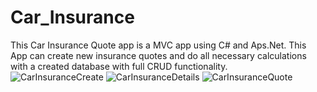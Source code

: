 # Car_Insurance
This Car Insurance Quote app is a MVC app using C# and Aps.Net. This App can create new insurance quotes and do all necessary calculations with a created database with full CRUD functionality.
<br>
![CarInsuranceCreate](https://user-images.githubusercontent.com/68976585/103809449-60479400-500e-11eb-8b5f-701d730480d6.png)
![CarInsuranceDetails](https://user-images.githubusercontent.com/68976585/103809455-62a9ee00-500e-11eb-89ea-b763301877f1.png)
![CarInsuranceQuote](https://user-images.githubusercontent.com/68976585/103809465-650c4800-500e-11eb-8f96-702d0673028e.png)
